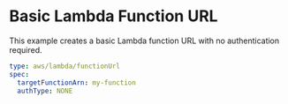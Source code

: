 # Basic Lambda Function URL

This example creates a basic Lambda function URL with no authentication required.

```yaml
type: aws/lambda/functionUrl
spec:
  targetFunctionArn: my-function
  authType: NONE
```
